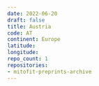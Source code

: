 ```yaml
---
date: 2022-06-20
draft: false
title: Austria
code: AT
continent: Europe
latitude:
longitude:
repo_count: 1
repositories:
- mitofit-preprints-archive
---
```




